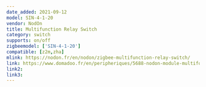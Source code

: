 ```yaml
---
date_added: 2021-09-12
model: SIN-4-1-20
vendor: NodOn
title: Multifunction Relay Switch
category: switch
supports: on/off
zigbeemodel: ['SIN-4-1-20']
compatible: [z2m,zha]
mlink: https://nodon.fr/en/nodon/zigbee-multifunction-relay-switch/
link: https://www.domadoo.fr/en/peripheriques/5688-nodon-module-multifonction-zigbee-3700313925188.html
link2: 
link3: 
---
```

